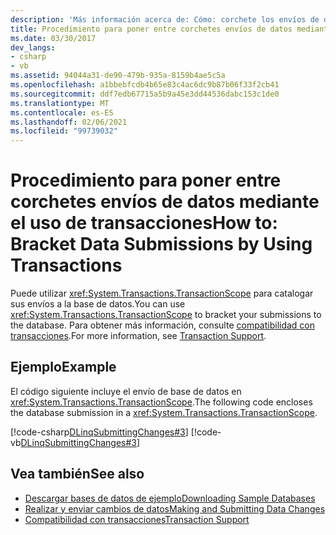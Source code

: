 ```yaml
---
description: 'Más información acerca de: Cómo: corchete los envíos de datos mediante transacciones'
title: Procedimiento para poner entre corchetes envíos de datos mediante el uso de transacciones
ms.date: 03/30/2017
dev_langs:
- csharp
- vb
ms.assetid: 94044a31-de90-479b-935a-8159b4ae5c5a
ms.openlocfilehash: a1bbebfcdb4b65e83c4ac6dc9b87b06f33f2cb41
ms.sourcegitcommit: ddf7edb67715a5b9a45e3dd44536dabc153c1de0
ms.translationtype: MT
ms.contentlocale: es-ES
ms.lasthandoff: 02/06/2021
ms.locfileid: "99739032"
---
```

# <a name="how-to-bracket-data-submissions-by-using-transactions"></a><span data-ttu-id="916e7-103">Procedimiento para poner entre corchetes envíos de datos mediante el uso de transacciones</span><span class="sxs-lookup"><span data-stu-id="916e7-103">How to: Bracket Data Submissions by Using Transactions</span></span>

<span data-ttu-id="916e7-104">Puede utilizar <xref:System.Transactions.TransactionScope> para catalogar sus envíos a la base de datos.</span><span class="sxs-lookup"><span data-stu-id="916e7-104">You can use <xref:System.Transactions.TransactionScope> to bracket your submissions to the database.</span></span> <span data-ttu-id="916e7-105">Para obtener más información, consulte [compatibilidad con transacciones](transaction-support.md).</span><span class="sxs-lookup"><span data-stu-id="916e7-105">For more information, see [Transaction Support](transaction-support.md).</span></span>  
  
## <a name="example"></a><span data-ttu-id="916e7-106">Ejemplo</span><span class="sxs-lookup"><span data-stu-id="916e7-106">Example</span></span>  

 <span data-ttu-id="916e7-107">El código siguiente incluye el envío de base de datos en <xref:System.Transactions.TransactionScope>.</span><span class="sxs-lookup"><span data-stu-id="916e7-107">The following code encloses the database submission in a <xref:System.Transactions.TransactionScope>.</span></span>  
  
 [!code-csharp[DLinqSubmittingChanges#3](../../../../../../samples/snippets/csharp/VS_Snippets_Data/DLinqSubmittingChanges/cs/Program.cs#3)]
 [!code-vb[DLinqSubmittingChanges#3](../../../../../../samples/snippets/visualbasic/VS_Snippets_Data/DLinqSubmittingChanges/vb/Module1.vb#3)]  
  
## <a name="see-also"></a><span data-ttu-id="916e7-108">Vea también</span><span class="sxs-lookup"><span data-stu-id="916e7-108">See also</span></span>

- [<span data-ttu-id="916e7-109">Descargar bases de datos de ejemplo</span><span class="sxs-lookup"><span data-stu-id="916e7-109">Downloading Sample Databases</span></span>](downloading-sample-databases.md)
- [<span data-ttu-id="916e7-110">Realizar y enviar cambios de datos</span><span class="sxs-lookup"><span data-stu-id="916e7-110">Making and Submitting Data Changes</span></span>](making-and-submitting-data-changes.md)
- [<span data-ttu-id="916e7-111">Compatibilidad con transacciones</span><span class="sxs-lookup"><span data-stu-id="916e7-111">Transaction Support</span></span>](transaction-support.md)
